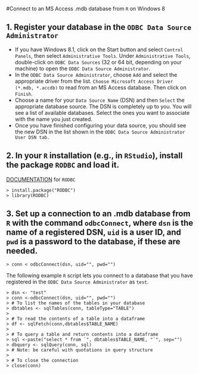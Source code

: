 #Connect to an MS Access .mdb database from `R` on Windows 8

## 1. Register your database in the `ODBC Data Source Administrator`

- If you have Windows 8.1, click on the Start button and select `Control Panels`, then select `Administrative Tools`. Under `Administrative Tools`, double-click on `ODBC Data Sources` (32 or 64 bit, depending on your machine) to open the `ODBC Data Source Administrator`.
- In the `ODBC Data Source Administrator`, choose `Add` and select the appropriate driver from the list. `Choose Microsoft Access Driver (*.mdb, *.accdb)` to read from an MS Access database. Then click on `Finish`.
- Choose a name for your `Data Source Name` (DSN) and then `Select` the appropriate database source. The DSN is completely up to you. You will see a list of available databases. Select the ones you want to associate with the name you just created.
- Once you have finished configuring your data source, you should see the new DSN in the list shown in the `ODBC Data Source Administrator User DSN tab.`

## 2. In your `R` installation (e.g., in `RStudio`), install the package `RODBC` and load it.

[DOCUMENTATION](http://cran.r-project.org/web/packages/RODBC/RODBC.pdf) for `RODBC`

	> install.package("RODBC")
	> library(RODBC)

## 3. Set up a connection to an .mdb database from `R` with the command `odbcConnect`, where `dsn` is the name of a registered DSN, `uid` is a user ID, and `pwd` is a password to the database, if these are needed.

	> conn < odbcConnect(dsn, uid="", pwd="")

The following example `R` script lets you connect to a database that you have registered in the `ODBC Data Source Administrator` as `test`.

	> dsn <- "test"
	> conn <-odbcConnect(dsn, uid="", pwd="")
	> # To list the names of the tables in your database
	> dbtables <- sqlTables(conn, tableType="TABLE")
	>
	> # To read the contents of a table into a dataframe
	> df <- sqlFetch(conn,dbtables$TABLE_NAME)
	>
	> # To query a table and return contents into a dataframe
	> sql <-paste("select * from `", dbtables$TABLE_NAME, "`", sep="")
	> dbquery <- sqlQuery(conn, sql)
	> # Note: be careful with quotations in query structure 
	>
	> # To close the connection
	> close(conn)
